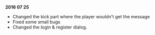 **2016 07 25**
- Changed the kick part where the player wouldn't get the message
- Fixed some small bugs
- Changed the login & register dialog.
